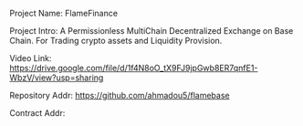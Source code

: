 Project Name: FlameFinance

Project Intro: A Permissionless MultiChain Decentralized Exchange on Base Chain. For Trading crypto assets and Liquidity Provision.

Video Link: https://drive.google.com/file/d/1f4N8oO_tX9FJ9jpGwb8ER7qnfE1-WbzV/view?usp=sharing

Repository Addr: https://github.com/ahmadou5/flamebase

Contract Addr: